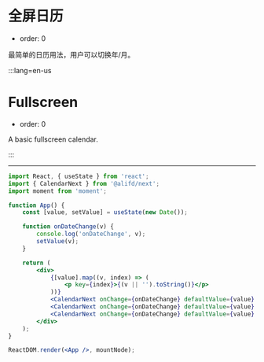 # 全屏日历

-   order: 0

最简单的日历用法，用户可以切换年/月。

:::lang=en-us

# Fullscreen

-   order: 0

A basic fullscreen calendar.

:::

---

```jsx
import React, { useState } from 'react';
import { CalendarNext } from '@alifd/next';
import moment from 'moment';

function App() {
    const [value, setValue] = useState(new Date());

    function onDateChange(v) {
        console.log('onDateChange', v);
        setValue(v);
    }

    return (
        <div>
            {[value].map((v, index) => (
                <p key={index}>{(v || '').toString()}</p>
            ))}
            <CalendarNext onChange={onDateChange} defaultValue={value} />
            <CalendarNext onChange={onDateChange} defaultValue={value} />
            <CalendarNext onChange={onDateChange} defaultValue={value} />
        </div>
    );
}

ReactDOM.render(<App />, mountNode);
```
